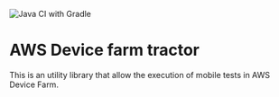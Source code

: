 ![Java CI with Gradle](https://github.com/ricardorlg/aws-device-farm-tractor/workflows/Java%20CI%20with%20Gradle/badge.svg)
# AWS Device farm tractor

This is an utility library that allow the execution of mobile tests in AWS Device Farm.

